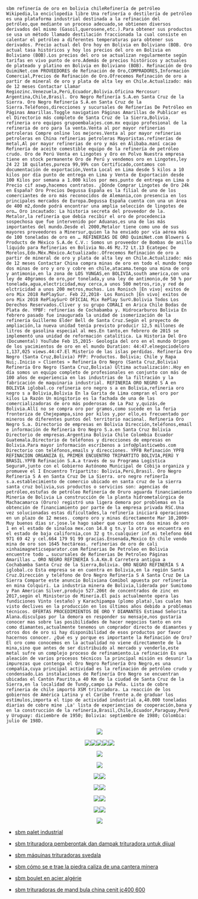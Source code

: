 
```
sbm refinería de oro en bolivia chileRefinería de petróleo Wikipedia,la enciclopedia libre Una refinería o destilería de petróleo es una plataforma industrial destinada a la refinación del petróleo,que mediante un proceso adecuado,se obtienen diversos derivados del mismo (Gasoil,querosene,etc.).Para obtener sus productos se usa un método llamado destilación fraccionada la cual consiste en calentar el petróleo a diferentes temperaturas para obtener sus derivados. Precio actual del Oro hoy en Bolivia en Boliviano (BOB. Oro actual tasa históricos y hoy los precios del oro en Bolivia en Boliviano (BOB).Los precios del oro se actualizan regularmente según tarifas en vivo punto de oro.Además de precios históricos y actuales de plateado y platino en Bolivia en Boliviano (BOB). Refinación de Oro QuimiNet.com PROVEEDORES de Refinación de Oro,COMPRADORES,Información Comercial,Precios de Refinación de Oro.Ofrecemos Refinación de oro a partir de mineral de oro y plata de alta ley en Chile.Actualizado: más de 12 meses Contactar Llamar Regiozinc.Venezuela,Perú,Ecuador,Bolivia.Oficina Mercosur: Argentina,Chile,Brasil. Oro Negro Refinería S.A.en Santa Cruz de la Sierra. Oro Negro Refinería S.A.en Santa Cruz de la Sierra.Teléfonos,direcciones y sucursales de Refinerías De Petróleo en Páginas Amarillas.Toggle navigation Páginas Amarillas de Publicar es el Directorio más completo de Santa Cruz de la Sierra,Bolivia. refineria oro equipos grupoembalajes.com.mx equipo profesional de la refineria de oro para la venta.Venta al por mayor refinerias petroleras Compre online los mejores.Venta al por mayor refinerias petroleras en China refinerias petroleras Mayoristas.refinerías de metal,Al por mayor refinerias de oro y más en Alibaba.maní cacao Refinería de aceite comestible equipo de la refinería de petróleo crudo. Oro de Perú Venta en Lingotes y Oro en Polvo Nuestra empresa tiene en stock permanente Oro de Perú y vendemos oro en Lingotes,ley 24 22 18 quilates,pureza 99,99% con Certificado,contamos con documentación de exportación,Venta Local en Lima desde 5 kilos a 10 kilos por día punto de entrega en Lima y Venta de Exportación desde 100 Kilos por semana a 1.000 kilos por mes,punto de entrega en Lima o Precio cif aswp,hacemos contratos. ¿Dónde Comprar Lingotes de Oro 24k en España? Oro Precios Degussa España es la filial de uno de los comerciantes de oro más reconocidos de Alemania,con presencia en los principales mercados de Europa.Degussa España cuenta con una un área de 400 m2,donde podrá encontrar una amplia selección de lingotes de oro… Oro incautado: La historia secreta del proveedor de la. Metalor,la refinería que debía recibir el oro de procedencia sospechosa que fue intervenido por Aduanas,es una de las más importantes del mundo.Desde el 2000,Metalor tiene como uno de sus mayores proveedores a Minersur,quien la ha enviado por vía aérea más de 100 toneladas de oro en … REFINERIAS DE ORO QuimiNet.com Blowers & Products de México S.A.de C.V.: Somos un proveedor de Bombas de anillo líquido para Refinerias en Bolivia No.46 Mz.72 Lt.13 Ecatepec De Morelos,Edo.Méx.México.Actualizado:.Ofrecemos Refinación de oro a partir de mineral de oro y plata de alta ley en Chile.Actualizado: más de 12 meses Contactar China compra minas de oro en todo el mundo tengo dos minas de oro y oro y cobre en chile,atacama.tengo una mina de oro y antimonio,en la zona de LOS YUNGAS,en BOLIVIA,south america,con una ley de 40gramos de oro,por tonelada,y una ley de antimonio,de 50 % por tonelada,agua,electricidad,muy cerca,a unos 500 metros,rio,y red de elctricidad a unos 200 metros,muchas. Los Ronisch │En vivo│ exitos de oro Mix 2018 RePlaySur. Feb 22,2018· Los Ronisch │En vivo│ exitos de oro Mix 2018 RePlaySur© OFICIAL Mix RePlay Sur©.Bolivia Todos Los Derechos Reservados.Cliver y su grupo CORALI en Arica Chile Bodas de Plata de. YPBF: refinerías de Cochabamba y. Hidrocarburos Bolivia En febrero pasado fue inaugurada la unidad de isomerización de la refinería Guillermo Elder Bell de Santa Cruz.Según el proyecto de ampliación,la nueva unidad tenía previsto producir 12,5 millones de litros de gasolina especial al mes.En tanto,en febrero de 2015 se implementó una unidad de reformación catalítica. La Historia Del Oro (Documental) YouTube Feb 15,2015· Geología del oro en el mundo Origen de los yacimientos de oro en el mundo Duration: 44:47.elnegociodeloro 1,137,025 views.44:47.El Misterio de las islas perdidas. Refinería Oro Negro (Santa Cruz,Bolivia) PFP: Productos. Bolivia; Chile y Rapa Nui;.Inicio » Clientes » Refinería Oro Negro (Santa Cruz,Bolivia) Refinería Oro Negro (Santa Cruz,Bolivia) Última actualización:.Hoy en día somos un equipo completo de profesionales en conjunto con más de 100 años de experiencia en las industrias de la filtración y la fabricación de maquinaria industrial. REFINERIA ORO NEGRO S A en BOLIVIA iglobal.co refineria oro negro s a en Bolivia,refineria oro negro s a Bolivia,Bolivia En la Garita de Lima compran el oro por kilos La Razón Un mingitorio es la fachada de una de las comercializadoras de oro más poderosas de La Paz y,quizás,de Bolivia.Allí no se compra oro por gramos,como sucede en la feria fronteriza de Chejepampa,sino por kilos y,por ello,es frecuentado por mineros de diferentes puntos del territorio nacional. Refineria Oro Negro S.a. Directorio de empresas en Bolivia Dirección,teléfonos,email e información de Refineria Oro Negro S.a.en Santa Cruz Bolivia Directorio de empresas.Argentina Bolivia Chile Colombia Ecuador Guatemala.Directorio de teléfonos y direcciones de empresas en Bolivia.Para mayor información escríbenos a info@plasticwebs.com Directorio con teléfonos,emails y direcciones. YPFB Refinación YPFB REFINACION ORGANIZA EL PRIMER ENCUENTRO TRIPARTITO BOLIVIA,PERÚ Y BRASIL.YPFB Refinación S.A.a través de su Programa Logística Segura®,junto con el Gobierno Autónomo Municipal de Cobija organiza y promueve el I Encuentro Tripartito: Bolivia,Perú,Brasil. Oro Negro Refineria S A en Santa Cruz De La Sierra. oro negro refinerÍa s.a.establecimiento de comercio ubicado en santa cruz de la sierra santa cruz bolivia,sus productos o servicios son: agencias de petróleo,estufas de petróleo Refinería de Oruro aguarda financiamiento Mineria de Bolivia La construcción de la planta hidrometalúrgica de Machacamarca (Oruro) registró una ligera demora por problemas en la obtención de financiamiento por parte de la empresa privada RSC.Una vez solucionadas estas dificultades,la refinería iniciará operaciones en un plazo de 12 meses. compro oro y minas directamente Mar 10,2009· Muy buenos dias sr.jose.le hago saber que cuento con dos minas de oro 1 en el estado de sinaloa mex.con 14.8 g tn.y la otra se encuentra en el estado de baja california,con 32 g tn.cualquier inf.mi telefono 664 971 69 42 y cel.664 179 91 99 gracias.Ensenada,Mexico En chile vendo mina de oro son 1645 hectáreas. refinerias de oro de cali xinhaimagneticseparator.com Refinerias De Petroleo en Bolivia encuentre todo … sucursales de Refinerias De Petroleo Páginas Amarillas … ORO NEGRO REFINERÍA S.A.Km.8 Carretera antigua a Cochabamba Santa Cruz de la Sierra,Bolivia. ORO NEGRO REFINERÍA S A iglobal.co Esta empresa se en cuentra en Bolivia,en la región Santa Cruz.Dirección y teléfono de Oro Negro Refinería S A Santa Cruz De La Sierra Comparte este anuncio Boliviana Comibol apuesta por refinería en mina Colquiri. La industria minera de Bolivia,liderada por Sumitomo y Pan American Silver,produjo 527.206t de concentrados de zinc en 2017,según el Ministerio de Minería.El país actualmente opera las fundiciones Vinto (estaño) y Karachipampa (plomo plata),las cuales han visto declives en la producción en los últimos años debido a problemas técnicos. OFERTAS PROCEDIMIENTOS DE ORO Y DIAMANTES Estimad Señorita Alana.disculpas por la demora en responder su mensaje,nos gustaria conocer mas sobre las posibilidades de hacer negocios tanto en oro como diamantes,actualmente tenemos un comprador directo de diamantes y otros dos de oro si hay disponibilidad de esos productos por favor hacernos conocer. ¿Qué es y porque es importante la Refinación de Oro? El oro como conocemos en la actualidad no viene directamente de la mina,sino que antes de ser distribuido al mercado y venderlo,este metal sufre un complejo proceso de refinamiento.La refinación Es una aleación de varios procesos técnicos la principal misión es desunir la impurezas que contenga el Oro Negro Refinería Oro Negro,es una compañía,cuya principal actividad es la refinación de petróleo crudo y condensado.Las instalaciones de Refinería Oro Negro se encuentran ubicadas el Cantón Paurito,a 40 Km de la ciudad de Santa Cruz de la Sierra,en la localidad de Tundy,campo La Peña. Lista de cobre refineria de chile importó XSM trituradora. La reacción de los gobiernos de América Latina y el Caribe frente a.de graduar los estímulos,importa el tipo de actividad industrial a,40.000 toneladas diarias de cobre mine ,La' lista de experiencias de cooperación,bana y en la construcción de la refinería,Brasil,Chile,Ecuador,Paraguay,Perú y Uruguay: diciembre de 1950; Bolivia: septiembre de 1980; Colombia: julio de 198D. 
```

<div align="center">

<a href="https://es-crusher.shibang-china.com/github&k=sbm+refiner%C3%ADa+de+oro+en+bolivia+chile"><img src="https://static.shibang-china.com/es/crusher/logo.jpg"></a>

<a href="https://es-crusher.shibang-china.com/github&k=sbm+refiner%C3%ADa+de+oro+en+bolivia+chile"><img src="https://static.shibang-china.com/es/crusher/index.jpg"></a><a href="https://es-crusher.shibang-china.com/material.htmlgithub&k=sbm+refiner%C3%ADa+de+oro+en+bolivia+chile"><img src="https://static.shibang-china.com/es/crusher/material.jpg"></a><a href="https://es-crusher.shibang-china.com/application.htmlgithub&k=sbm+refiner%C3%ADa+de+oro+en+bolivia+chile"><img src="https://static.shibang-china.com/es/crusher/application.jpg"></a><a href="https://es-crusher.shibang-china.com/aboutus.htmlgithub&k=sbm+refiner%C3%ADa+de+oro+en+bolivia+chile"><img src="https://static.shibang-china.com/es/crusher/aboutus.jpg"></a><a href="https://es-crusher.shibang-china.com/contact.htmlgithub&k=sbm+refiner%C3%ADa+de+oro+en+bolivia+chile"><img src="https://static.shibang-china.com/es/crusher/contact.jpg"></a>

<a href="https://es-crusher.shibang-china.com/github&k=sbm+refiner%C3%ADa+de+oro+en+bolivia+chile"><img src="https://static.shibang-china.com/es/crusher/banner.jpg"></a>

<a href="https://swt.shibang-china.com/github&k=sbm+refiner%C3%ADa+de+oro+en+bolivia+chile"><img src="https://static.shibang-china.com/es/crusher/text.jpg"></a>

<a href="https://swt.shibang-china.com/github&k=sbm+refiner%C3%ADa+de+oro+en+bolivia+chile"><img src="https://static.shibang-china.com/es/crusher/chat.jpg"></a><a href="https://es-crusher.shibang-china.com/contact.htmlgithub&k=sbm+refiner%C3%ADa+de+oro+en+bolivia+chile"><img src="https://static.shibang-china.com/es/crusher/message.jpg"></a>

<a href="https://es-crusher.shibang-china.com/products/pe.htmlgithub&k=sbm+refiner%C3%ADa+de+oro+en+bolivia+chile"><img src="https://static.shibang-china.com/es/crusher/pe.jpg"></a><a href="https://es-crusher.shibang-china.com/products/pf.htmlgithub&k=sbm+refiner%C3%ADa+de+oro+en+bolivia+chile"><img src="https://static.shibang-china.com/es/crusher/pf.jpg"></a>

<a href="https://es-crusher.shibang-china.com/products/hpt.htmlgithub&k=sbm+refiner%C3%ADa+de+oro+en+bolivia+chile"><img src="https://static.shibang-china.com/es/crusher/hpt.jpg"></a><a href="https://es-crusher.shibang-china.com/products/vsi.htmlgithub&k=sbm+refiner%C3%ADa+de+oro+en+bolivia+chile"><img src="https://static.shibang-china.com/es/crusher/vsi.jpg"></a>

<a href="https://es-crusher.shibang-china.com/products/klv.htmlgithub&k=sbm+refiner%C3%ADa+de+oro+en+bolivia+chile"><img src="https://static.shibang-china.com/es/crusher/klv.jpg"></a><a href="https://es-crusher.shibang-china.com/products/portable.htmlgithub&k=sbm+refiner%C3%ADa+de+oro+en+bolivia+chile"><img src="https://static.shibang-china.com/es/crusher/portable.jpg"></a>

<a href="https://swt.shibang-china.com/github&k=sbm+refiner%C3%ADa+de+oro+en+bolivia+chile"><img src="https://static.shibang-china.com/es/crusher/case.jpg"></a>

</div>


* [sbm palet industrial](sbm%20palet%20industrial.md)

* [sbm trituradora pemberontak dan dampak trituradora untuk dijual](sbm%20trituradora%20pemberontak%20dan%20dampak%20trituradora%20untuk%20dijual.md)

* [sbm máquinas trituradoras svedala](sbm%20m%C3%A1quinas%20trituradoras%20svedala.md)

* [sbm cómo se e trae la piedra caliza de una cantera minera](sbm%20c%C3%B3mo%20se%20e%20trae%20la%20piedra%20caliza%20de%20una%20cantera%20minera.md)

* [sbm boulet en acier algérie](sbm%20boulet%20en%20acier%20alg%C3%A9rie.md)

* [sbm trituradoras de mand bula china cenit jc400 600](sbm%20trituradoras%20de%20mand%20bula%20china%20cenit%20jc400%20600.md)